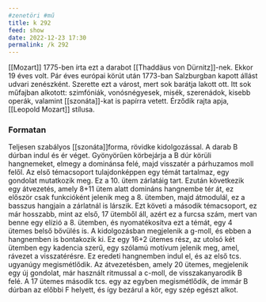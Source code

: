 ```yaml
---
#zenetöri #mű
title: k 292
feed: show
date: 2022-12-23 17:30
permalink: /k 292
---
```


[[Mozart]] 1775-ben írta ezt a darabot [[Thaddäus von Dürnitz]]-nek. Ekkor 19 éves volt. Pár éves európai körút után 1773-ban Salzburgban kapott állást udvari zenészként. Szerette ezt a várost, mert sok barátja lakott ott.
Itt sok műfajban alkotott: szimfóniák, vonósnégyesek, misék, szerenádok, kisebb operák, valamint [[szonáta]]-kat is papírra vetett.
Érződik rajta apja, [[Leopold Mozart]] stílusa.

### Formatan
Teljesen szabályos [[szonáta]]forma, rövidke kidolgozással. A darab B dúrban indul és ér véget. Gyönyörűen körbejárja a B dúr körüli hangnemeket, elmegy a dominánsa felé, majd visszatér a párhuzamos moll felől.
Az első témacsoport tulajdonképpen egy témát tartalmaz, egy gondolat mutatkozik meg. Ez a 10. ütem zárlatáig tart. Ezután következik egy átvezetés, amely 8+11 ütem alatt domináns hangnembe tér át, ez először csak funkcióként jelenik meg a 8. ütemben, majd átmodulál, ez a basszus hangjain a zárlatnál is lárszik. Ezt követi a második témacsoport, ez már hosszabb, mint az első, 17 ütemből áll, azért ez a furcsa szám, mert van benne egy elízió a 8. ütemben, és nyomatékosítva ezt a témát, egy 4 ütemes belső bővülés is.
A kidolgozásban megjelenik a g-moll, és ebben a hangnemben is bontakozik ki. Ez egy 16+2 ütemes rész, az utolsó két ütemben egy kadencia szerű, egy szólamú motívum jelenik meg, amel, rávezet a visszatérésre.
Ez eredeti hangnemben indul el, és az első tcs. ugyanúgy megismétlődik. Az átvezetésben, amely 20 ütemes, megjelenik egy új gondolat, már használt ritmussal a c-moll, de visszakanyarodik B felé. A 17 ütemes második tcs. egy az egyben megismétlődik, de immár B dúrban az előbbi F helyett, és így bezárul a kör, egy szép egészt alkot.